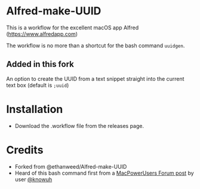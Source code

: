 # Alfred-make-UUID
This is a workflow for the excellent macOS app Alfred (https://www.alfredapp.com)

The workflow is no more than a shortcut for the bash command `uuidgen`.

## Added in this fork
An option to create the UUID from a text snippet straight into the current text box (default is `;uuid`) 

# Installation
- Download the .workflow file from the releases page.

# Credits
- Forked from @ethanweed/Alfred-make-UUID
- Heard of this bash command first from a [MacPowerUsers Forum post](https://talk.macpowerusers.com/t/569-contextual-computing/21153/36) by user [@knowuh](https://talk.macpowerusers.com/u/knowuh)
